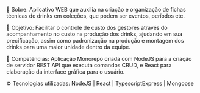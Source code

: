 📝 Sobre: 
Aplicativo WEB que auxilia na criação e organização de fichas técnicas de drinks em coleções, que podem ser eventos, períodos etc.

 🎯 Objetivo: 
Facilitar o controle de custo dos gestores através do acompanhamento no custo na produção dos drinks, ajudando em sua precificação, assim como padronização na produção e montagem dos drinks para uma maior unidade dentro da equipe.

🚀 Competências: 
Aplicação Monorepo criada com NodeJS para a criação de servidor REST API que executa comandos CRUD, e React para elaboração da interface gráfica para o usuário. 

⚙️ Tecnologias utilizadas: 
NodeJS | React | TypescriptExpress | Mongoose 
